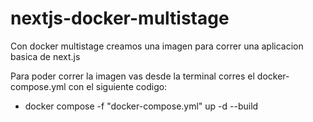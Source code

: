 # nextjs-docker-multistage
Con docker multistage creamos una imagen para correr una aplicacion basica de next.js

Para poder correr la imagen vas desde la terminal corres el docker-compose.yml con el siguiente codigo:
  - docker compose -f "docker-compose.yml" up -d --build